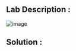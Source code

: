 ## Lab Description :

![image](https://github.com/ananthan05/Portswigger_labs/assets/140697378/1dc5e5b7-5df1-4ae4-a49e-f363ca1e4f39)

## Solution :
